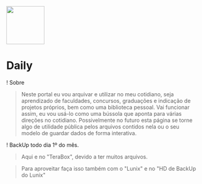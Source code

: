 <img src="https://github.com/MarcosAntony7/Daily7/blob/main/Recursos/Frameworks/Daily7/img/daily7-logo.png?raw=true" width="100px" height="100px"> <h1>Daily</h1>

! Sobre </br>
  > Neste portal eu vou arquivar e utilizar no meu cotidiano, seja aprendizado de faculdades, concursos, graduações e indicação de projetos próprios, bem como uma biblioteca pessoal. Vai funcionar assim, eu vou usá-lo como uma bússola que aponta para várias direções no cotidiano. Possivelmente no futuro esta página se torne algo de utilidade pública pelos arquivos contidos nela ou o seu modelo de guardar dados de forma interativa.

! BackUp todo dia 1º do mês.

 > Aqui e no "TeraBox", devido a ter muitos arquivos.

 > Para aproveitar faça isso também com o "Lunix" e no "HD de BackUp do Lunix"
